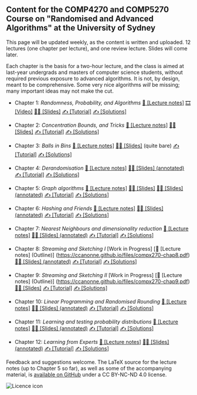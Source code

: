 ## Content for the COMP4270 and COMP5270 Course on "Randomised and Advanced Algorithms" at the University of Sydney ##
This page will be updated weekly, as the content is written and uploaded. 12 lectures (one chapter per lecture), and one review lecture. Slides will come later.

Each chapter is the basis for a two-hour lecture, and the class is aimed at last-year undergrads and masters of computer science students, without required previous exposure to advanced algorithms. It is not, by design, meant to be comprehensive. Some very nice algorithms _will_ be missing; many important ideas may not make the cut.

- Chapter 1: _Randomness, Probability, and Algorithms_
 [📝 [Lecture notes]](https://ccanonne.github.io/files/compx270-chap1.pdf)
 [🎞️ [Video]](https://youtu.be/XER26HHsu8M)
 [🧑‍🏫 [Slides]](https://ccanonne.github.io/files/compx270-slides1.pdf)
 [✍️ [Tutorial]](https://ccanonne.github.io/files/compx270-tutorial1.pdf)
 [✍️ [Solutions]](https://ccanonne.github.io/files/compx270-tutorial1-solutions.pdf)

- Chapter 2: _Concentration Bounds, and Tricks_
 [📝 [Lecture notes]](https://ccanonne.github.io/files/compx270-chap2.pdf)
 [🧑‍🏫 [Slides]](https://ccanonne.github.io/files/compx270-slides2.pdf)
 [✍️ [Tutorial]](https://ccanonne.github.io/files/compx270-tutorial2.pdf)
 [✍️ [Solutions]](https://ccanonne.github.io/files/compx270-tutorial2-solutions.pdf)

- Chapter 3: _Balls in Bins_
 [📝 [Lecture notes]](https://ccanonne.github.io/files/compx270-chap3.pdf)
 [🧑‍🏫 [Slides]](https://ccanonne.github.io/files/compx270-slides3.pdf) (quite bare)
 [✍️ [Tutorial]](https://ccanonne.github.io/files/compx270-tutorial3.pdf)
 [✍️ [Solutions]](https://ccanonne.github.io/files/compx270-tutorial3-solutions.pdf)

- Chapter 4: _Derandomisation_
 [📝 [Lecture notes]](https://ccanonne.github.io/files/compx270-chap4.pdf)
 [🧑‍🏫 [Slides] (annotated)](https://ccanonne.github.io/files/compx270-slides4.pdf)
 [✍️ [Tutorial]](https://ccanonne.github.io/files/compx270-tutorial4.pdf)
 [✍️ [Solutions]](https://ccanonne.github.io/files/compx270-tutorial4-solutions.pdf)

- Chapter 5: _Graph algorithms_
 [📝 [Lecture notes]](https://ccanonne.github.io/files/compx270-chap5.pdf)
 [🧑‍🏫 [Slides]](https://ccanonne.github.io/files/compx270-slides5.pdf)
 [🧑‍🏫 [Slides] (annotated)](https://ccanonne.github.io/files/compx270-slides5-annotated.pdf)
 [✍️ [Tutorial]](https://ccanonne.github.io/files/compx270-tutorial5.pdf)
 [✍️ [Solutions]](https://ccanonne.github.io/files/compx270-tutorial5-solutions.pdf)

- Chapter 6: _Hashing and Friends_
 [📝 [Lecture notes]](https://ccanonne.github.io/files/compx270-chap6.pdf)
 [🧑‍🏫 [Slides] (annotated)](https://ccanonne.github.io/files/compx270-slides6-annotated.pdf)
 [✍️ [Tutorial]](https://ccanonne.github.io/files/compx270-tutorial6.pdf)
 [✍️ [Solutions]](https://ccanonne.github.io/files/compx270-tutorial6-solutions.pdf)

- Chapter 7: _Nearest Neighbours and dimensionality reduction_
 [📝 [Lecture notes]](https://ccanonne.github.io/files/compx270-chap7.pdf)
 [🧑‍🏫 [Slides] (annotated)](https://ccanonne.github.io/files/compx270-slides7-annotated.pdf)
 [✍️ [Tutorial]](https://ccanonne.github.io/files/compx270-tutorial7.pdf)
 [✍️ [Solutions]](https://ccanonne.github.io/files/compx270-tutorial7-solutions.pdf)

- Chapter 8: _Streaming and Sketching I_ [Work in Progress]
 [📝 [Lecture notes] (Outline)] (https://ccanonne.github.io/files/compx270-chap8.pdf)
 [🧑‍🏫 [Slides] (annotated)](https://ccanonne.github.io/files/compx270-slides8-annotated.pdf)
 [✍️ [Tutorial]](https://ccanonne.github.io/files/compx270-tutorial8.pdf)
 [✍️ [Solutions]](https://ccanonne.github.io/files/compx270-tutorial8-solutions.pdf)

- Chapter 9: _Streaming and Sketching II_ [Work in Progress]
 [📝 [Lecture notes] (Outline)] (https://ccanonne.github.io/files/compx270-chap9.pdf)
 [🧑‍🏫 [Slides]](https://ccanonne.github.io/files/compx270-slides9-annotated.pdf)
 [✍️ [Tutorial]](https://ccanonne.github.io/files/compx270-tutorial9.pdf)
 [✍️ [Solutions]](https://ccanonne.github.io/files/compx270-tutorial9-solutions.pdf)

- Chapter 10: _Linear Programming and Randomised Rounding_
 [📝 [Lecture notes]](https://ccanonne.github.io/files/compx270-chap10.pdf)
 [🧑‍🏫 [Slides] (annotated)](https://ccanonne.github.io/files/compx270-slides10-annotated.pdf)
 [✍️ [Tutorial]](https://ccanonne.github.io/files/compx270-tutorial10.pdf)
 [✍️ [Solutions]](https://ccanonne.github.io/files/compx270-tutorial10-solutions.pdf)

- Chapter 11: _Learning and testing probability distributions_
 [📝 [Lecture notes]](https://ccanonne.github.io/files/compx270-chap11.pdf)
 [🧑‍🏫 [Slides] (annotated)](https://ccanonne.github.io/files/compx270-slides11-annotated.pdf)
 [✍️ [Tutorial]](https://ccanonne.github.io/files/compx270-tutorial11.pdf)
 [✍️ [Solutions]](https://ccanonne.github.io/files/compx270-tutorial11-solutions.pdf)

- Chapter 12: _Learning from Experts_
 [📝 [Lecture notes]](https://ccanonne.github.io/files/compx270-chap12.pdf)
 [🧑‍🏫 [Slides] (annotated)](https://ccanonne.github.io/files/compx270-slides12-annotated.pdf)
 [✍️ [Tutorial]](https://ccanonne.github.io/files/compx270-tutorial12.pdf)
 [✍️ [Solutions]](https://ccanonne.github.io/files/compx270-tutorial12-solutions.pdf)


Feedback and suggestions welcome. The LaTeX source for the lecture notes (up to Chapter 5 so far), as well as some of the accompanying material, is [available on GitHub](https://github.com/ccanonne/compx270/) under a CC BY-NC-ND 4.0 license. 

![Licence icon](https://licensebuttons.net/l/by-nc-nd/4.0/88x31.png)
